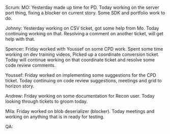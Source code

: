 Scrum:
MO: Yesterday made up time for PD. Today working on the server port thing, fixing a blocker on current story. Some SDK and portfolio work to do.

Johnny: Yesterday working on CSV ticket, got some help from Mo. Today continuing working on that. Resolving a comment on another ticket, will get help with that.

Spencer: Friday worked with Youssef on some CPD work. Spent some time working on dev training videos, Picked up a coordinate conversion ticket. Today will continue working on that coordinate ticket and resolve some code review comments.

Youssef: Friday worked on implementing some suggestions for the CPD ticket. Today continuing on code review suggestions, meetings and grid to horizon story.

Andrew: Friday working on some documentation for Recon user. Today looking through tickets to groom today.

Mila: Friday worked on blob deserializer (blocker). Today meetings and working on anything that is in ready for testing.


QA:
